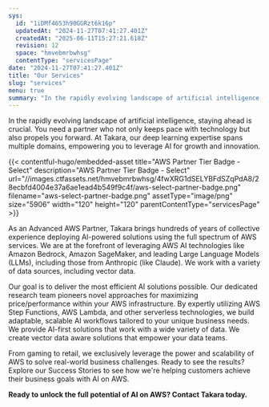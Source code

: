 ```yaml
---
sys:
  id: "1iDMf4653h90GGRzt6k16p"
  updatedAt: "2024-11-27T07:41:27.401Z"
  createdAt: "2025-06-11T15:27:21.618Z"
  revision: 12
  space: "hmvebmrbwhsg"
  contentType: "servicesPage"
date: "2024-11-27T07:41:27.401Z"
title: "Our Services"
slug: "services"
menu: true
summary: "In the rapidly evolving landscape of artificial intelligence, staying ahead is crucial. You need a partner who not only keeps pace with technology but also propels you forward. At Takara, our deep learning expertise spans multiple domains, empowering you to leverage AI for growth and innovation."
---
```


In the rapidly evolving landscape of artificial intelligence, staying ahead is crucial. You need a partner who not only keeps pace with technology but also propels you forward. At Takara, our deep learning expertise spans multiple domains, empowering you to leverage AI for growth and innovation.

{{< contentful-hugo/embedded-asset title="AWS Partner Tier Badge - Select" description="AWS Partner Tier Badge - Select" url="//images.ctfassets.net/hmvebmrbwhsg/4fwXRG1dSELYBFdSZqPdA8/28ecbfd4004e37a6ae1ead4b549f9c4f/aws-select-partner-badge.png" filename="aws-select-partner-badge.png" assetType="image/png" size="5906" width="120" height="120" parentContentType="servicesPage" >}}

As an Advanced AWS Partner, Takara brings hundreds of years of collective experience deploying AI-powered solutions using the full spectrum of AWS services. We are at the forefront of leveraging AWS AI technologies like Amazon Bedrock, Amazon SageMaker, and leading Large Language Models (LLMs), including those from Anthropic (like Claude). We work with a variety of data sources, including vector data.

Our goal is to deliver the most efficient AI solutions possible. Our dedicated research team pioneers novel approaches for maximizing price/performance within your AWS infrastructure. By expertly utilizing AWS Step Functions, AWS Lambda, and other serverless technologies, we build adaptable, scalable AI workflows tailored to your unique business needs. We provide AI-first solutions that work with a wide variety of data. We create vector data aware solutions that empower your data teams.

From gaming to retail, we exclusively leverage the power and scalability of AWS to solve real-world business challenges. Ready to see the results? Explore our Success Stories to see how we&#39;re helping customers achieve their business goals with AI on AWS.

**Ready to unlock the full potential of AI on AWS? Contact Takara today.**




